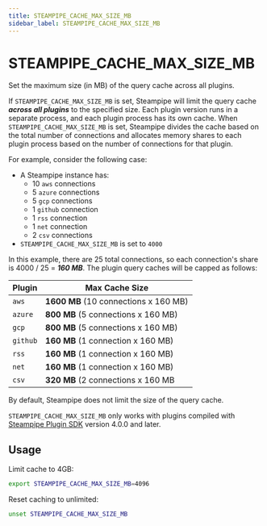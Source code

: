 ```yaml
---
title: STEAMPIPE_CACHE_MAX_SIZE_MB
sidebar_label: STEAMPIPE_CACHE_MAX_SIZE_MB
---
```


# STEAMPIPE_CACHE_MAX_SIZE_MB
Set the maximum size (in MB) of the query cache across all plugins.

If `STEAMPIPE_CACHE_MAX_SIZE_MB` is set, Steampipe will limit the query cache ***across all plugins*** to the specified size.  Each plugin version runs in a separate process, and each plugin process has its own cache.  When `STEAMPIPE_CACHE_MAX_SIZE_MB` is set, Steampipe divides the cache based on the total number of connections and allocates memory shares to each plugin process based on the number of connections for that plugin. 

For example, consider the following case:
- A Steampipe instance has:
  - 10 `aws` connections
  - 5 `azure` connections
  - 5 `gcp` connections
  - 1 `github` connection
  - 1 `rss` connection
  - 1 `net` connection
  - 2 `csv` connections
- `STEAMPIPE_CACHE_MAX_SIZE_MB` is set to `4000`

In this example, there are 25 total connections, so each connection's share is 4000 / 25 = ***160 MB***.  The plugin query caches will be capped as follows:


| Plugin  | Max Cache Size
|---------|-----------------
| `aws`   | **1600 MB** (10 connections x 160 MB)
| `azure` | **800 MB**  (5 connections x 160 MB)
| `gcp`   | **800 MB**  (5 connections x 160 MB)
| `github`| **160 MB**  (1 connection x 160 MB)
| `rss`   | **160 MB**  (1 connection x 160 MB)
| `net`   | **160 MB**  (1 connection x 160 MB)
| `csv`   | **320 MB**  (2 connections x 160 MB


By default, Steampipe does not limit the size of the query cache.  

`STEAMPIPE_CACHE_MAX_SIZE_MB` only works with plugins compiled with [Steampipe Plugin SDK](https://github.com/turbot/steampipe-plugin-sdk) version 4.0.0 and later.

## Usage 
Limit cache to 4GB:
```bash
export STEAMPIPE_CACHE_MAX_SIZE_MB=4096 
```

Reset caching to unlimited:
```bash
unset STEAMPIPE_CACHE_MAX_SIZE_MB
```
